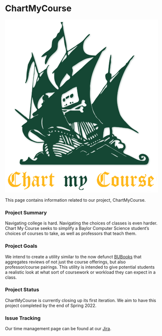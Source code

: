# ChartMyCourse
![Image](assets/logo.png)

This page contains information related to our project, ChartMyCourse.

### Project Summary

Navigating college is hard. Navigating the choices of classes is even harder. Chart My Course seeks to simplify a Baylor Computer Science student’s choices of courses to take, as well as professors that teach them.

### Project Goals
We intend to create a utility similar to the now defunct [BUBooks](http://bubooks.com/) that aggregates reviews of not just the course offerings, but also professor/course pairings. This utility is intended to give potential students a realistic look at what sort of coursework or workload they can expect in a class.


### Project Status
ChartMyCourse is currently closing up its first iteration. We aim to have this project completed by the end of Spring 2022.

### Issue Tracking
Our time management page can be found at our [Jira](https://chartmycourse.atlassian.net/).
